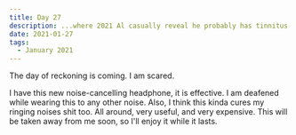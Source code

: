 ```yaml
---
title: Day 27
description: ...where 2021 Al casually reveal he probably has tinnitus by talking about his brand new noise-cancelling headphone.
date: 2021-01-27
tags:
  - January 2021
---
```


The day of reckoning is coming. I am scared.

I have this new noise-cancelling headphone, it is effective. I am deafened while wearing this to any other noise. Also, I think this kinda cures my ringing noises shit too. All around, very useful, and very expensive. This will be taken away from me soon, so I'll enjoy it while it lasts.